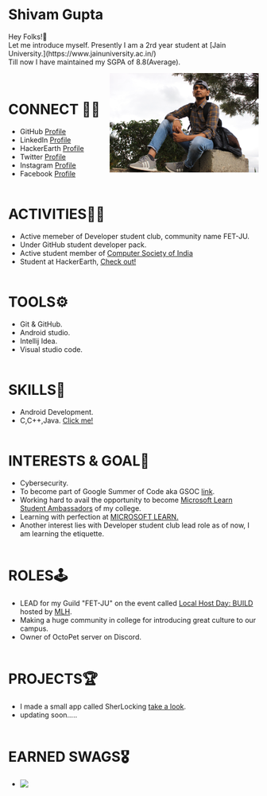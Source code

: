 <h1>Shivam Gupta</h1>Hey Folks!👋<br />
Let me introduce myself.
Presently I am a 2rd year student at 
[Jain University.](https://www.jainuniversity.ac.in/)<br />
Till now I have maintained my SGPA of 8.8(Average).<br />

<img src="IMG_0020.JPG" width="300" align="right"><br />

 # CONNECT 👨‍💻
 * GitHub [Profile](https://github.com/thisisshivamgupta)<br />
 * LinkedIn [Profile](https://www.linkedin.com/in/thisisshivamgupta/)<br />
 * HackerEarth [Profile](https://www.hackerearth.com/@shivam3581)<br />
 * Twitter [Profile](https://twitter.com/itisshivamgupta)<br />
 * Instagram [Profile](https://www.instagram.com/thisisshivamgupta/)<br />
 * Facebook [Profile](https://www.facebook.com/profile.php?id=100009093001766)<br /><br />
 # ACTIVITIES🏋️‍♂️<br />
 * Active memeber of Developer student club, community name FET-JU.<br />
 * Under GitHub student developer pack.<br />
 * Active student member of [Computer Society of India](http://csi-india.org.in/)<br />
 * Student at HackerEarth, [Check out!](https://www.hackerearth.com/@shivam3581)<br /><br />
 # TOOLS⚙<br />
 * Git & GitHub.<br />
 * Android studio.<br />
 * Intellij Idea.<br />
 * Visual studio code.<br /><br />
 # SKILLS🤖<br />
 * Android Development.<br />
 * C,C++,Java. [Click me!](https://www.hackerearth.com/@shivam3581)<br /><br />
 # INTERESTS & GOAL🎯<br />
 * Cybersecurity.<br />
 * To become part of Google Summer of Code aka GSOC [link](https://summerofcode.withgoogle.com/).<br />
 * Working hard to avail the opportunity to become [Microsoft Learn
   Student Ambassadors](https://studentambassadors.microsoft.com/) of my college.<br />
 * Learning with perfection at [MICROSOFT LEARN.](https://docs.microsoft.com/en-us/users/shivamgupta-6037/)
 * Another interest lies with Developer student club lead role as of now, I am learning the etiquette.<br /><br />
 # ROLES🕹<br />
 * LEAD for my Guild "FET-JU" on the event called [Local Host Day: BUILD](https://localhackday.mlh.io/build) hosted by [MLH](https://mlh.io/).<br />
 * Making a huge community in college for introducing great culture to our campus.<br />
 * Owner of OctoPet server on Discord.<br /><br />
 # PROJECTS🏆<br />
 * I made a small app called SherLocking [take a look](https://github.com/thisisshivamgupta/SherLocking).<br />
 * updating soon.....<br /><br />
 # EARNED SWAGS🎖
 * <img src="https://github.com/thisisshivamgupta/My-Portfolio/blob/main/Swag%231.jpeg" width="300" align="left"><br />
 
  
